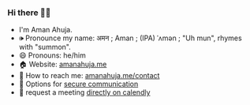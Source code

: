 ### Hi there 👋🏾 

- I'm Aman Ahuja. 
- 🕪 Pronounce my name: अमन ; Aman ; (IPA) ˈʌmən ; "Uh mun", rhymes with "summon".
- 😄 Pronouns: he/him
- 🏠 Website: [amanahuja.me](https://amanahuja.me)
- 💬 How to reach me: [amanahuja.me/contact](https://amanahuja.me/contact)
- 🔐 Options for [secure communication](https://github.com/amanahuja/amanahuja/blob/main/secure-communication.md) 
- 📅 request a meeting [directly on calendly](https://calendly.com/amanahuja/)


<!--
**amanahuja/amanahuja** is a ✨ _special_ ✨ repository because its `README.md` (this file) appears on your GitHub profile.

Here are some ideas to get you started:

- 🔭 I’m currently working on ...
- 🌱 I’m currently learning ...
- 👯 I’m looking to collaborate on ...
- 🤔 I’m looking for help with ...
- 💬 Ask me about ...
- 📫 How to reach me: ...
- 😄 Pronouns: ...
- ⚡ Fun fact: ...
-->
